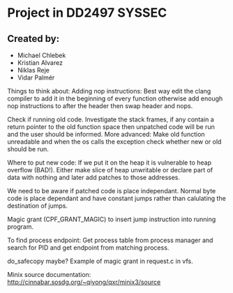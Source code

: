 # Project in DD2497 SYSSEC 


## Created by:
* Michael Chlebek
* Kristian Alvarez
* Niklas Reje
* Vidar Palmér

Things to think about:
Adding nop instructions: Best way edit the clang compiler to add it in the beginning of every function
otherwise add enough nop instructions to after the header then swap header and nops.

Check if running old code. Investigate the stack frames, if any contain a return pointer to the old function space
then unpatched code will be run and the user should be informed.
More advanced: Make old function unreadable and when the os calls the exception check whether new or old should be run.

Where to put new code: If we put it on the heap it is vulnerable to heap overflow (BAD!). Either make slice of heap unwritable or declare part of data with nothing and later add patches to those addresses.

We need to be aware if patched code is place independant. Normal byte code is place dependant and have constant jumps rather than calulating the destination of jumps.

Magic grant (CPF_GRANT_MAGIC) to insert jump instruction into running program.

To find process endpoint: Get process table from process manager and search for PID and get endpoint from matching process.

do_safecopy maybe? Example of magic grant in request.c in vfs.

Minix source documentation: http://cinnabar.sosdg.org/~qiyong/qxr/minix3/source
